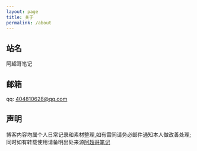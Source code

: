 ```yaml
---
layout: page
title: 关于
permalink: /about
---
```

## 站名

阿超哥笔记

## 邮箱

qq: [404810628@qq.com](mailto:404810628@qq.com)

## 声明

博客内容均属个人日常记录和素材整理,如有雷同请务必邮件通知本人做改善处理;同时如有转载使用请备明出处来源[阿超哥笔记](http://leeqoo.github.io)
